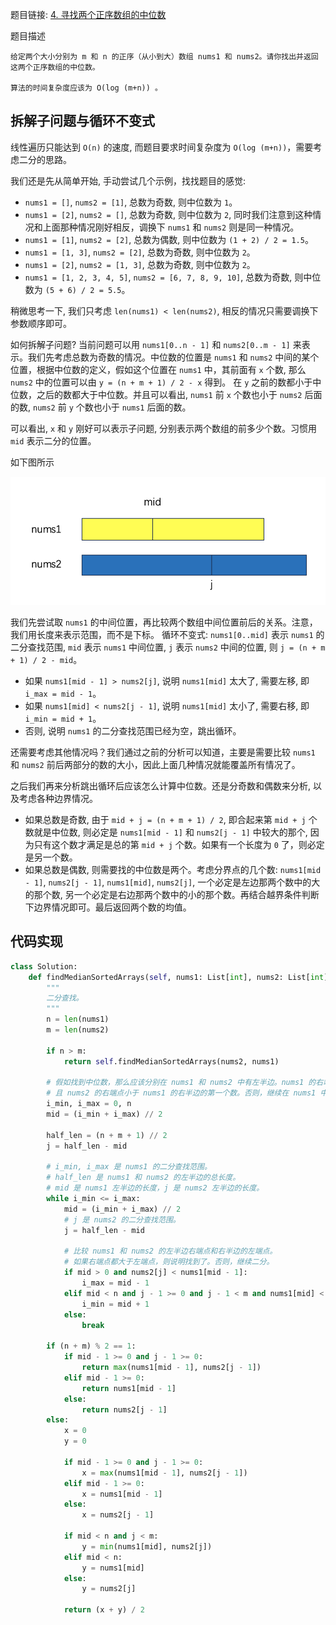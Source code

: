 题目链接: [4. 寻找两个正序数组的中位数](https://leetcode.cn/problems/median-of-two-sorted-arrays/)

题目描述

```
给定两个大小分别为 m 和 n 的正序（从小到大）数组 nums1 和 nums2。请你找出并返回这两个正序数组的中位数。

算法的时间复杂度应该为 O(log (m+n)) 。
```

## 拆解子问题与循环不变式

线性遍历只能达到 `O(n)` 的速度, 而题目要求时间复杂度为 `O(log (m+n))`，需要考虑二分的思路。

我们还是先从简单开始, 手动尝试几个示例，找找题目的感觉:
- `nums1 = []`, `nums2 = [1]`, 总数为奇数, 则中位数为 `1`。
- `nums1 = [2]`, `nums2 = []`, 总数为奇数, 则中位数为 `2`, 同时我们注意到这种情况和上面那种情况刚好相反，调换下 `nums1` 和 `nums2` 则是同一种情况。
- `nums1 = [1]`, `nums2 = [2]`, 总数为偶数, 则中位数为 `(1 + 2) / 2 = 1.5`。
- `nums1 = [1, 3]`, `nums2 = [2]`, 总数为奇数, 则中位数为 `2`。
- `nums1 = [2]`, `nums2 = [1, 3]`, 总数为奇数, 则中位数为 `2`。
- `nums1 = [1, 2, 3, 4, 5]`, `nums2 = [6, 7, 8, 9, 10]`, 总数为奇数, 则中位数为 `(5 + 6) / 2 = 5.5`。

稍微思考一下, 我们只考虑 `len(nums1) < len(nums2)`, 相反的情况只需要调换下参数顺序即可。

如何拆解子问题? 当前问题可以用 `nums1[0..n - 1]` 和 `nums2[0..m - 1]` 来表示。我们先考虑总数为奇数的情况。中位数的位置是 `nums1` 和 `nums2`
中间的某个位置，根据中位数的定义，假如这个位置在 `nums1` 中，其前面有 `x` 个数, 那么 `nums2` 中的位置可以由 `y = (n + m + 1) / 2 - x` 得到。
在 `y` 之前的数都小于中位数，之后的数都大于中位数。并且可以看出, `nums1` 前 `x` 个数也小于 `nums2` 后面的数, `nums2` 前 `y` 个数也小于 `nums1`
后面的数。

可以看出, `x` 和 `y` 刚好可以表示子问题, 分别表示两个数组的前多少个数。习惯用 `mid` 表示二分的位置。

如下图所示

![04_median_of_two_sorted_arrays.png](../images/04_median_of_two_sorted_arrays.png)


我们先尝试取 `nums1` 的中间位置，再比较两个数组中间位置前后的关系。注意，我们用长度来表示范围，而不是下标。
循环不变式: `nums1[0..mid]` 表示 `nums1` 的二分查找范围, `mid` 表示 `nums1` 中间位置, `j` 表示 `nums2` 中间的位置, 则 `j = (n + m + 1) / 2 - mid`。
- 如果 `nums1[mid - 1] > nums2[j]`, 说明 `nums1[mid]` 太大了, 需要左移, 即 `i_max = mid - 1`。
- 如果 `nums1[mid] < nums2[j - 1]`, 说明 `nums1[mid]` 太小了, 需要右移, 即 `i_min = mid + 1`。
- 否则, 说明 `nums1` 的二分查找范围已经为空，跳出循环。

还需要考虑其他情况吗？我们通过之前的分析可以知道，主要是需要比较 `nums1` 和 `nums2` 前后两部分的数的大小，因此上面几种情况就能覆盖所有情况了。

之后我们再来分析跳出循环后应该怎么计算中位数。还是分奇数和偶数来分析, 以及考虑各种边界情况。
- 如果总数是奇数, 由于 `mid + j = (n + m + 1) / 2`, 即合起来第 `mid + j` 个数就是中位数, 则必定是 `nums1[mid - 1]` 和 `nums2[j - 1]`
 中较大的那个, 因为只有这个数才满足是总的第 `mid + j` 个数。如果有一个长度为 `0` 了，则必定是另一个数。
- 如果总数是偶数, 则需要找的中位数是两个。考虑分界点的几个数: `nums1[mid - 1]`, `nums2[j - 1]`, `nums1[mid]`, `nums2[j]`, 一个必定是左边那两个数中的大
的那个数, 另一个必定是右边那两个数中的小的那个数。再结合越界条件判断下边界情况即可。最后返回两个数的均值。


## 代码实现

```python
class Solution:
    def findMedianSortedArrays(self, nums1: List[int], nums2: List[int]) -> float:
        """
        二分查找。
        """
        n = len(nums1)
        m = len(nums2)

        if n > m:
            return self.findMedianSortedArrays(nums2, nums1)

        # 假如找到中位数，那么应该分别在 nums1 和 nums2 中有左半边。nums1 的右端点小于 nums2 的右半边的第一个数，
        # 且 nums2 的右端点小于 nums1 的右半边的第一个数。否则，继续在 nums1 中二分。
        i_min, i_max = 0, n
        mid = (i_min + i_max) // 2

        half_len = (n + m + 1) // 2
        j = half_len - mid

        # i_min, i_max 是 nums1 的二分查找范围。
        # half_len 是 nums1 和 nums2 的左半边的总长度。
        # mid 是 nums1 左半边的长度，j 是 nums2 左半边的长度。
        while i_min <= i_max:
            mid = (i_min + i_max) // 2
            # j 是 nums2 的二分查找范围。
            j = half_len - mid

            # 比较 nums1 和 nums2 的左半边右端点和右半边的左端点。
            # 如果右端点都大于左端点，则说明找到了。否则，继续二分。
            if mid > 0 and nums2[j] < nums1[mid - 1]:
                i_max = mid - 1
            elif mid < n and j - 1 >= 0 and j - 1 < m and nums1[mid] < nums2[j - 1]:
                i_min = mid + 1
            else:
                break

        if (n + m) % 2 == 1:
            if mid - 1 >= 0 and j - 1 >= 0:
                return max(nums1[mid - 1], nums2[j - 1])
            elif mid - 1 >= 0:
                return nums1[mid - 1]
            else:
                return nums2[j - 1]
        else:
            x = 0
            y = 0

            if mid - 1 >= 0 and j - 1 >= 0:
                x = max(nums1[mid - 1], nums2[j - 1])
            elif mid - 1 >= 0:
                x = nums1[mid - 1]
            else:
                x = nums2[j - 1]

            if mid < n and j < m:
                y = min(nums1[mid], nums2[j])
            elif mid < n:
                y = nums1[mid]
            else:
                y = nums2[j]

            return (x + y) / 2
```
